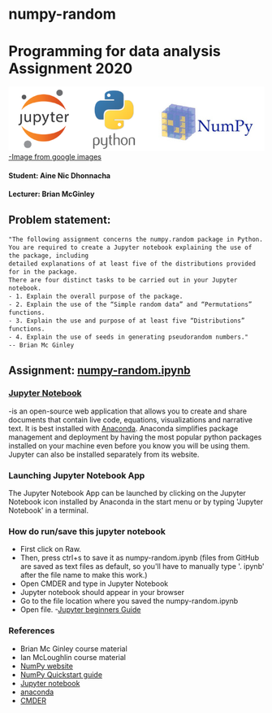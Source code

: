 # numpy-random
# Programming for data analysis Assignment 2020
![](JPN.png)
[-Image from google images](https://www.google.com/search?q=numpy+image&tbm=isch&ved=2ahUKEwip97-k183sAhUBwOYKHU8vA9MQ2-cCegQIABAA&oq=numpy+image&gs_lcp=CgNpbWcQAzIECCMQJzIGCAAQCBAeMgQIABAYMgQIABAYMgQIABAYMgQIABAYMgQIABAYMgQIABAYMgQIABAYMgQIABAYOgQIABBDOgUIABCxAzoCCAA6BAgAEB5Q1DRYkkdg5UhoAXAAeAGAAfMBiAH6CJIBBjExLjAuMZgBAKABAaoBC2d3cy13aXotaW1nwAEB&sclient=img&ei=rFqUX6nxE4GAmwfP3oyYDQ&bih=912&biw=1920#imgrc=Ad-mz6e_S55KMM)
<p style='text-align: right;'>
</p>

#### Student: Aine Nic Dhonnacha
#### Lecturer: Brian McGinley

## Problem statement:
~~~
"The following assignment concerns the numpy.random package in Python. 
You are required to create a Jupyter notebook explaining the use of the package, including
detailed explanations of at least five of the distributions provided for in the package.
There are four distinct tasks to be carried out in your Jupyter notebook.
- 1. Explain the overall purpose of the package.
- 2. Explain the use of the “Simple random data” and “Permutations” functions.
- 3. Explain the use and purpose of at least five “Distributions” functions.
- 4. Explain the use of seeds in generating pseudorandom numbers."
-- Brian Mc Ginley
~~~

## Assignment: [numpy-random.ipynb](https://github.com/AineNicD/numpy-random/blob/main/numpy-random.ipynb)

### [Jupyter Notebook](https://jupyter.org/)
-is an open-source web application that allows you to create and share documents that contain live code, equations, visualizations and narrative text. It is best installed with [Anaconda](https://www.anaconda.com/). 
Anaconda simplifies package management and deployment by having the most popular python packages installed on your machine even before you know you will be using them. 
Jupyter can also be installed separately from its website.

### Launching Jupyter Notebook App
The Jupyter Notebook App can be launched by clicking on the Jupyter Notebook icon installed by Anaconda in the start menu or by typing 'Jupyter Notebook' in a terminal.
### How do run/save this jupyter notebook
- First click on Raw.
- Then, press ctrl+s to save it as numpy-random.ipynb (files from GitHub are saved as text files as default, so you'll have to manually type '. ipynb' after the file name to make this work.)
- Open CMDER and type in Jupyter Notebook
- Jupyter notebook should appear in your browser 
- Go to the file location where you saved the numpy-random.ipynb
- Open file.
-[Jupyter beginners Guide](https://jupyter-notebook-beginner-guide.readthedocs.io/en/latest/execute.html)



### References
* Brian Mc Ginley course material
* Ian McLoughlin course material 
* [NumPy website](https://numpy.org/ )
* [NumPy Quickstart guide](https://numpy.org/doc/stable/reference/random/index.html)
* [Jupyter notebook](https://jupyter.org/)
* [anaconda](https://www.anaconda.com/products/individual)
* [CMDER](https://cmder.net/)
